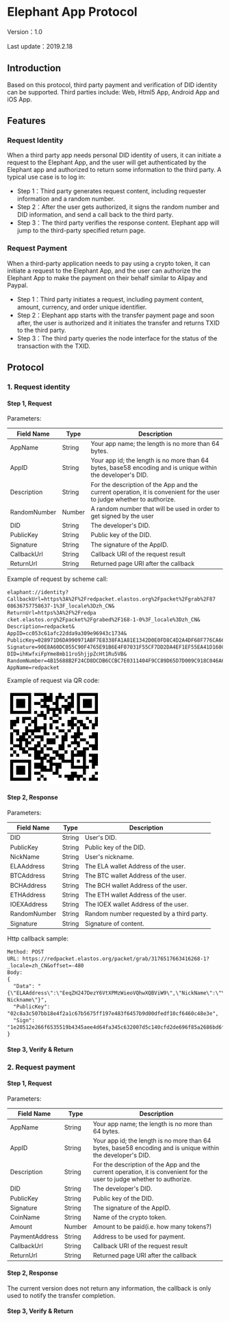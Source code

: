 # Elephant App Protocol

Version：1.0

Last update：2019.2.18

## Introduction

Based on this protocol, third party payment and verification of DID identity can be supported.
Third parties include: Web, Html5 App, Android App and iOS App.

## Features

### Request Identity

When a third party app needs personal DID identity of users, it can initiate a request to the Elephant App, and the user will get authenticated by the Elephant app and authorized to return some information to the third party.
A typical use case is to log in:

- Step 1：Third party generates request content, including requester information and a random number.
- Step 2：After the user gets authorized, it signs the random number and DID information, and send a call back to the third party.
- Step 3：The third party verifies the response content. Elephant app will jump to the third-party specified return page.

### Request Payment

When a third-party application needs to pay using a crypto token, it can initiate a request to the Elephant App, and the user can authorize the Elephant App to make the payment on their behalf similar to Alipay and Paypal.

- Step 1：Third party initiates a request, including payment content, amount, currency, and order unique identifier.
- Step 2：Elephant app starts with the transfer payment page and soon after, the user is authorized and it initiates the transfer and returns TXID to the third party.
- Step 3：The third party queries the node interface for the status of the transaction with the TXID.

## Protocol

### 1. Request identity

#### Step 1, Request

Parameters:

Field Name            | Type               | Description
----------------------| ------------------- | -------------------
AppName               | String     | Your app name; the length is no more than 64 bytes.
AppID                   | String     | Your app id; the length is no more than 64 bytes, base58 encoding and is unique within the developer's DID.
Description             | String     | For the description of the App and the current operation, it is convenient for the user to judge whether to authorize.
RandomNumber       | Number     | A random number that will be used in order to get signed by the user
DID                     | String     | The developer's DID.
PublicKey               | String     | Public key of the DID.
Signature          | String     | The signature of the AppID.
CallbackUrl       | String     | Callback URI of the request result
ReturnUrl           | String     | Returned page URI after the callback

Example of request by scheme call:
```
elaphant://identity?
CallbackUrl=https%3A%2F%2Fredpacket.elastos.org%2Fpacket%2Fgrab%2F87 08636757758637-1%3F_locale%3Dzh_CN&
ReturnUrl=https%3A%2F%2Fredpa cket.elastos.org%2Fpacket%2Fgrabed%2F168-1-0%3F_locale%3Dzh_CN&
Description=redpacket&
AppID=cc053c61afc22dda9a309e96943c1734&
PublicKey=028971D6DA990971ABF7E8338FA1A81E1342D0E0FD8C4D2A4DF68F776CA66EA0B1&
Signature=90E8A60DC055C90F4765E91B6E4F07031F55CF7DD2DA4EF1EF55EA41D160CB48879F62D70EC8ED090E4CBBE013D21E7580C36CFA2173A997ADADB7255B23098F&
DID=ihKwfxiFpYme8mb11roShjjpZcHt1Ru5VB&
RandomNumber=4B15688B2F24CD8DCDB6CCBC7E0311404F9CC89D65D7D009C918C046A6C475AB&
AppName=redpacket
```

Example of request via QR code:

![image](../../Ignore/images/qrcode.png)

#### Step 2, Response

Parameters:

Field Name            | Type              | Description
-------------------------- | ------------------ | -------------------
DID                | String    | User's DID.
PublicKey    | String     | Public key of the DID.
NickName     |  String    | User's nickname.
ELAAddress    | String    | The ELA wallet Address of the user.
BTCAddress   | String    | The BTC wallet Address of the user.
BCHAddress   | String    | The BCH wallet Address of the user.
ETHAddress   | String    | The ETH wallet Address of the user.
IOEXAddress   | String    | The IOEX wallet Address of the user.
RandomNumber | String    | Random number requested by a third party.
Signature    | String    | Signature of content.

Http callback sample:
```
Method: POST
URL: https://redpacket.elastos.org/packet/grab/3176517663416268-1?_locale=zh_CN&offset=-480
Body:
{
  "Data": "{\"ELAAddress\":\"EeqZH247DezY6VtXPMzWieoVQhwXQBViW9\",\"NickName\":\"Your Nickname\"}",
  "PublicKey": "02c8a3c507bb18e4f2a1c67b5675ff197e483f6457b9d00dfedf10cf6460c48e3e",
  "Sign": "1e20512e266f6535519b4345aee4d64fa345c632007d5c140cfd2de696f85a2686bd6f71c46c8e25862bb28595445a9e060854d71f6cb4e3a332ea995c84446d"
}
```

#### Step 3, Verify & Return

### 2. Request payment

#### Step 1, Request

Parameters:

Field Name            | Type               | Description
----------------------| ------------------- | -------------------
AppName               | String     | Your app name; the length is no more than 64 bytes.
AppID                   | String     | Your app id; the length is no more than 64 bytes, base58 encoding and is unique within the developer's DID.
Description             | String     | For the description of the App and the current operation, it is convenient for the user to judge whether to authorize.
DID                     | String     | The developer's DID.
PublicKey               | String     | Public key of the DID.
Signature          | String     | The signature of the AppID.
CoinName    | String   | Name of the crypto token.
Amount         | Number     | Amount to be paid(i.e. how many tokens?)
PaymentAddress       | String     | Address to be used for payment.
CallbackUrl       | String     | Callback URI of the request result
ReturnUrl           | String     | Returned page URI after the callback

#### Step 2, Response

The current version does not return any information, the callback is only used to notify the transfer completion.

#### Step 3, Verify & Return
